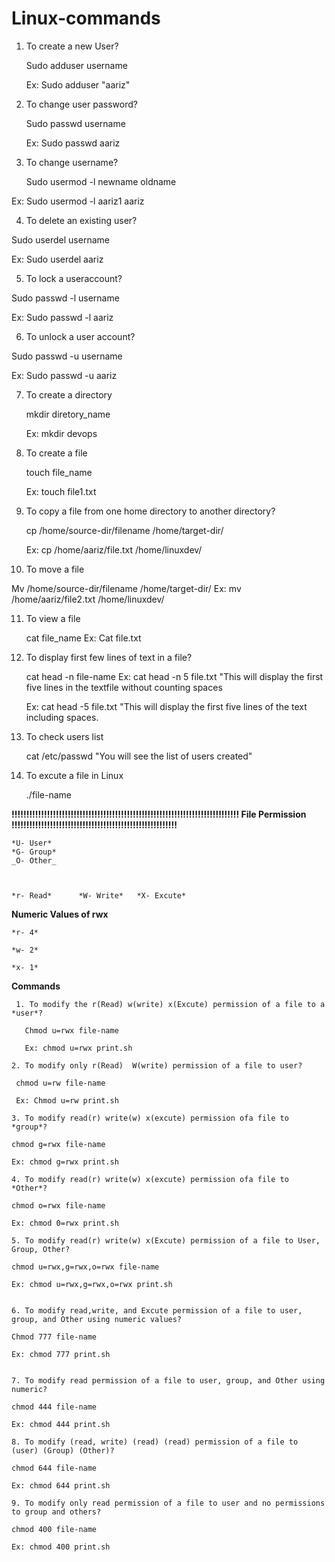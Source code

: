 # Linux-commands
1.	To create a new User?

  	 Sudo adduser username
  	
     Ex: Sudo adduser "aariz"
  	
2. 	To change user password?

     Sudo passwd username

     Ex: Sudo passwd aariz
   	
3.	To change username?

    Sudo usermod -l newname oldname

   Ex: Sudo usermod -l aariz1 aariz
   
4. 	To delete an existing user?

  Sudo userdel username

  Ex: Sudo userdel aariz
  
5. 	To lock a useraccount?

  Sudo passwd -l username

  Ex: Sudo passwd -l aariz
  
6. 	To unlock a user account?	

  Sudo passwd -u username

  Ex: Sudo passwd -u aariz

7. To create a directory

   mkdir diretory_name

   Ex: mkdir devops

8. To create a file

   touch file_name

   Ex: touch file1.txt

9. To copy a file from one home directory to another directory?

   cp /home/source-dir/filename /home/target-dir/

   Ex: cp /home/aariz/file.txt /home/linuxdev/
   

10. To move a file

   Mv /home/source-dir/filename /home/target-dir/
   Ex: mv /home/aariz/file2.txt /home/linuxdev/
   

11. To view a file

    cat file_name
    Ex: Cat file.txt

12. To display first few lines of text in a file?

    cat head -n file-name
    Ex: cat head -n 5 file.txt
    "This will display the first five lines in the textfile without counting spaces

    Ex: cat head -5 file.txt
    "This will display the first five lines of the text including spaces.

13. To check users list

    cat /etc/passwd
    "You will see the list of users created"


14. To excute a file in Linux

     ./file-name

**!!!!!!!!!!!!!!!!!!!!!!!!!!!!!!!!!!!!!!!!!!!!!!!!!!!!!!!!!!!!!!!!!!!!!!!!!!!!!  **File Permission**  !!!!!!!!!!!!!!!!!!!!!!!!!!!!!!!!!!!!!!!!!!!!!!!!!!!!!!!!**



    *U- User*
    *G- Group*
    _O- Other_



    *r- Read*      *W- Write*   *X- Excute*



__Numeric Values of rwx__


    *r- 4*
    
    *w- 2*
    
    *x- 1*

**Commands**


     1. To modify the r(Read) w(write) x(Excute) permission of a file to a *user*?

       Chmod u=rwx file-name

       Ex: chmod u=rwx print.sh

    2. To modify only r(Read)  W(write) permission of a file to user?

     chmod u=rw file-name

     Ex: Chmod u=rw print.sh

    3. To modify read(r) write(w) x(excute) permission ofa file to *group*?

    chmod g=rwx file-name

    Ex: chmod g=rwx print.sh

    4. To modify read(r) write(w) x(excute) permission ofa file to *Other*?

    chmod o=rwx file-name

    Ex: chmod 0=rwx print.sh

    5. To modify read(r) write(w) x(Excute) permission of a file to User, Group, Other?

    chmod u=rwx,g=rwx,o=rwx file-name

    Ex: chmod u=rwx,g=rwx,o=rwx print.sh


    6. To modify read,write, and Excute permission of a file to user, group, and Other using numeric values?

    Chmod 777 file-name

    Ex: chmod 777 print.sh


    7. To modify read permission of a file to user, group, and Other using numeric?

    chmod 444 file-name

    Ex: chmod 444 print.sh

    8. To modify (read, write) (read) (read) permission of a file to (user) (Group) (Other)?

    chmod 644 file-name

    Ex: chmod 644 print.sh

    9. To modify only read permission of a file to user and no permissions to group and others?

    chmod 400 file-name

    Ex: chmod 400 print.sh




    


